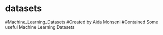 # datasets
#Machine_Learning_Datasets
#Created by Aida Mohseni
#Contained Some useful Machine Learning Datasets
